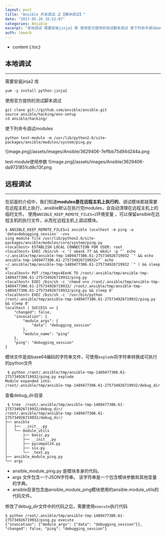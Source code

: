 ```yaml
---
layout: post
title: "Ansible 开发调试 之【模块调试】"
date: "2017-05-28 16:52:07"
categories: Ansible
excerpt: "本地调试 需要安装jinja2 库 使用官方提供的测试脚本调试 使下列命令调试modules test-module使用参数 远程调试 在前面的..."
auth: lework
---
```

* content
{:toc}

## 本地调试
---

需要安装jinja2 库
```
yum -y install python-jinja2
```

使用官方提供的测试脚本调试
```
git clone git://github.com/ansible/ansible.git
source ansible/hacking/env-setup
cd ansible/hacking/
```

使下列命令调试modules
```
python test-module -m /usr/lib/python2.6/site-packages/ansible/modules/system/ping.py
```
![image.png]/assets/images/Ansible/3629406-7effbb75d94d244a.png

test-module使用参数
![image.png]/assets/images/Ansible/3629406-da9731851cd8c13f.png


## 远程调试
----

在前面的介绍中，我们知道**modules是在远程主机上执行的**，调试模块那就需要在远程主机上执行，ansible默认在执行完modules，会自动清理在远程主机上的临时文件。
使用`ANSIBLE_KEEP_REMOTE_FILES=1`环境变量 ，可以保留ansible在远程主机的执行文件，从而在远程主机上调试模块。
```
$ ANSIBLE_KEEP_REMOTE_FILES=1 ansible localhost -m ping -a 'data=debugging_session' -vvv
sing module file /usr/lib/python2.6/site-packages/ansible/modules/core/system/ping.py
<localhost> ESTABLISH LOCAL CONNECTION FOR USER: root
<localhost> EXEC /bin/sh -c '( umask 77 && mkdir -p "` echo ~/.ansible/tmp/ansible-tmp-1489477306.61-275734926719932 `" && echo ansible-tmp-1489477306.61-275734926719932="` echo ~/.ansible/tmp/ansible-tmp-1489477306.61-275734926719932 `" ) && sleep 0'
<localhost> PUT /tmp/tmpv4EenK TO /root/.ansible/tmp/ansible-tmp-1489477306.61-275734926719932/ping.py
<localhost> EXEC /bin/sh -c 'chmod u+x /root/.ansible/tmp/ansible-tmp-1489477306.61-275734926719932/ /root/.ansible/tmp/ansible-tmp-1489477306.61-275734926719932/ping.py && sleep 0'
<localhost> EXEC /bin/sh -c '/usr/bin/python /root/.ansible/tmp/ansible-tmp-1489477306.61-275734926719932/ping.py && sleep 0'
localhost | SUCCESS => {
	"changed": false, 
	"invocation": {
		"module_args": {
			"data": "debugging_session"
		}, 
		"module_name": "ping"
	}, 
	"ping": "debugging_session"
}
```
模块文件是由base64编码的字符串文件，可使用`explode`将字符串转换成可执行的python文件
```
 $ python /root/.ansible/tmp/ansible-tmp-1489477306.61-275734926719932/ping.py explode
Module expanded into:
/root/.ansible/tmp/ansible-tmp-1489477306.61-275734926719932/debug_dir
```
查看debug_dir目录
```
 $ tree  /root/.ansible/tmp/ansible-tmp-1489477306.61-275734926719932/debug_dir/
/root/.ansible/tmp/ansible-tmp-1489477306.61-275734926719932/debug_dir/
├── ansible
│   ├── __init__.py
│   └── module_utils
│       ├── basic.py
│       ├── __init__.py
│       ├── pycompat24.py
│       ├── six.py
│       └── _text.py
├── ansible_module_ping.py
└── args
```

- ansible_module_ping.py 是模块本身的代码。
- args 文件包含一个JSON字符串。 该字符串是一个包含模块参数和其他变量的字典。
- ansible目录包含由ansible_module_ping模块使用的ansible.module_utils的代码文件。

修改了debug_dir文件中的代码之后，需要使用`execute`执行代码
```
$ python /root/.ansible/tmp/ansible-tmp-1489477306.61-275734926719932/ping.py execute
{"invocation": {"module_args": {"data": "debugging_session"}}, "changed": false, "ping": "debugging_session"}
```
